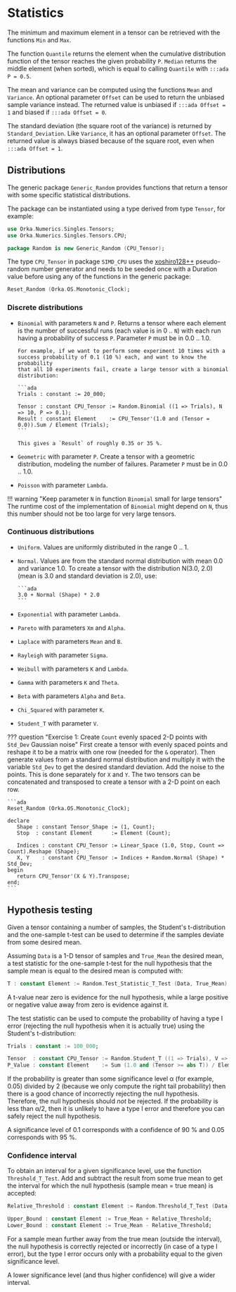# Statistics

The minimum and maximum element in a tensor can be retrieved with the
functions `Min` and `Max`.

The function `Quantile` returns the element when the cumulative distribution
function of the tensor reaches the given probability `P`.
`Median` returns the middle element (when sorted), which is equal to
calling `Quantile` with `:::ada P = 0.5`.

The mean and variance can be computed using the functions `Mean` and `Variance`.
An optional parameter `Offset` can be used to return the unbiased sample variance
instead. The returned value is unbiased if `:::ada Offset = 1` and biased
if `:::ada Offset = 0`.

The standard deviation (the square root of the variance) is returned by
`Standard_Deviation`. Like `Variance`, it has an optional parameter `Offset`.
The returned value is always biased because of the square root, even
when `:::ada Offset = 1`.

## Distributions

The generic package `Generic_Random` provides functions that return a
tensor with some specific statistical distributions.

The package can be instantiated using a type derived from type `Tensor`,
for example:

```ada
use Orka.Numerics.Singles.Tensors;
use Orka.Numerics.Singles.Tensors.CPU;

package Random is new Generic_Random (CPU_Tensor);
```

The type `CPU_Tensor` in package `SIMD_CPU` uses the [xoshiro128++][url-xoshiro]
pseudo-random number generator and needs to be seeded once with a
Duration value before using any of the functions in the generic package:

```ada
Reset_Random (Orka.OS.Monotonic_Clock);
```

### Discrete distributions

- `Binomial` with parameters `N` and `P`. Returns a tensor where each
  element is the number of successful runs (each value is in 0 .. `N`)
  with each run having a probability of success `P`. Parameter `P`
  must be in 0.0 .. 1.0.

      For example, if we want to perform some experiment 10 times with a
      success probability of 0.1 (10 %) each, and want to know the probability
      that all 10 experiments fail, create a large tensor with a binomial
      distribution:

      ```ada
      Trials : constant := 20_000;

      Tensor : constant CPU_Tensor := Random.Binomial ((1 => Trials), N => 10, P => 0.1);
      Result : constant Element    := CPU_Tensor'(1.0 and (Tensor = 0.0)).Sum / Element (Trials);
      ```

      This gives a `Result` of roughly 0.35 or 35 %.

- `Geometric` with parameter `P`. Create a tensor with a geometric
  distribution, modeling the number of failures. Parameter `P` must be in
  0.0 .. 1.0.

- `Poisson` with parameter `Lambda`.

!!! warning "Keep parameter `N` in function `Binomial` small for large tensors"
    The runtime cost of the implementation of `Binomial` might depend on
    `N`, thus this number should not be too large for very large tensors.

### Continuous distributions

- `Uniform`. Values are uniformly distributed in the range 0 .. 1.

- `Normal`. Values are from the standard normal distribution with
  mean 0.0 and variance 1.0. To create a tensor with the distribution
  N(3.0, 2.0) (mean is 3.0 and standard deviation is 2.0), use:

      ```ada
      3.0 + Normal (Shape) * 2.0
      ```

- `Exponential` with parameter `Lambda`.

- `Pareto` with parameters `Xm` and `Alpha`.

- `Laplace` with parameters `Mean` and `B`.

- `Rayleigh` with parameter `Sigma`.

- `Weibull` with parameters `K` and `Lambda`.

- `Gamma` with parameters `K` and `Theta`.

- `Beta` with parameters `Alpha` and `Beta`.

- `Chi_Squared` with parameter `K`.

- `Student_T` with parameter `V`.

??? question "Exercise 1: Create `Count` evenly spaced 2-D points with `Std_Dev` Gaussian noise"
    First create a tensor with evenly spaced points and reshape it to be a matrix
    with one row (needed for the `&` operator). Then generate values from a
    standard normal distribution and multiply it with the variable `Std_Dev` to
    get the desired standard deviation. Add the noise to the points. This is
    done separately for `X` and `Y`. The two tensors can be concatenated and
    transposed to create a tensor with a 2-D point on each row.

    ```ada
    Reset_Random (Orka.OS.Monotonic_Clock);

    declare
       Shape : constant Tensor_Shape := (1, Count);
       Stop  : constant Element      := Element (Count);

       Indices : constant CPU_Tensor := Linear_Space (1.0, Stop, Count => Count).Reshape (Shape);
       X, Y    : constant CPU_Tensor := Indices + Random.Normal (Shape) * Std_Dev;
    begin
       return CPU_Tensor'(X & Y).Transpose;
    end;
    ```

## Hypothesis testing

Given a tensor containing a number of samples, the Student's t-distribution
and the one-sample t-test can be used to determine if the samples deviate
from some desired mean.

Assuming `Data` is a 1-D tensor of samples and `True_Mean` the desired
mean, a test statistic for the one-sample t-test for the null hypothesis
that the sample mean is equal to the desired mean is computed with:

```ada
T : constant Element := Random.Test_Statistic_T_Test (Data, True_Mean);
```

A t-value near zero is evidence for the null hypothesis, while a large
positive or negative value away from zero is evidence against it.

The test statistic can be used to compute the probability of having a
type I error (rejecting the null hypothesis when it is actually true)
using the Student's t-distribution:

```ada
Trials : constant := 100_000;

Tensor  : constant CPU_Tensor := Random.Student_T ((1 => Trials), V => Data.Elements - 1);
P_Value : constant Element    := Sum (1.0 and (Tensor >= abs T)) / Element (Trials);
```

If the probability is greater than some significance level α (for
example, 0.05) divided by 2 (because we only compute the right tail
probability) then there is a good chance of incorrectly rejecting the
null hypothesis. Therefore, the null hypothesis should *not* be rejected.
If the probability is less than α/2, then it is unlikely to have
a type I error and therefore you can safely reject the null hypothesis.

A significance level of 0.1 corresponds with a confidence of 90 %
and 0.05 corresponds with 95 %.

### Confidence interval

To obtain an interval for a given significance level, use the function
`Threshold_T_Test`.
Add and subtract the result from some true mean to get the interval for
which the null hypothesis (sample mean = true mean) is accepted:

```ada
Relative_Threshold : constant Element := Random.Threshold_T_Test (Data, Level => 0.05);

Upper_Bound : constant Element := True_Mean + Relative_Threshold;
Lower_Bound : constant Element := True_Mean - Relative_Threshold;
```

For a sample mean further away from the true mean (outside the interval),
the null hypothesis is correctly rejected or incorrectly (in case of a
type I error), but the type I error occurs only with a probability equal
to the given significance level.

A lower significance level (and thus higher confidence) will give a wider interval.

  [url-xoshiro]: https://prng.di.unimi.it/
